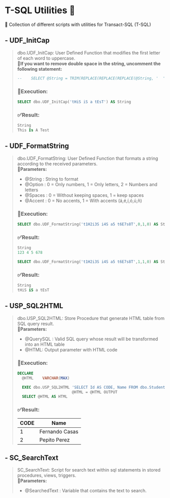 # T-SQL Utilities :toolbox:

:scroll: Collection of different scripts with utilities for Transact-SQL (T-SQL)

## - UDF_InitCap

> dbo.UDF_InitCap: User Defined Function that modifies the first letter of each word to uppercase.<br>
> :pushpin:**If you want to remove double space in the string, uncomment the following statement:**
> ```sql
> --	SELECT @String = TRIM(REPLACE(REPLACE(REPLACE(@String, '  ', ' '), '  ', ''), '  ', ' '))
> ```
> ### :test_tube:Execution:
> ```sql
> SELECT dbo.UDF_InitCap('tHiS iS a tEsT') AS String
> ```
> ### :white_check_mark:Result:
> ```sql
> String
> This Is A Test
> ```

## - UDF_FormatString

> dbo.UDF_FormatString: User Defined Function that formats a string according to the received parameters.<br>
> :pushpin:**Parameters:**
> * @String		: String to format
> * @Option		: 0 = Only numbers, 1 = Only letters, 2 = Numbers and letters
> * @Spaces		: 0 = Without keeping spaces, 1 = keep spaces
> * @Accent		: 0 = No accents, 1 = With accents (á,é,í,ó,ú,ñ)
> ### :test_tube:Execution:
> ```sql
> SELECT dbo.UDF_FormatString('t1H2i3S i4S a5 t6E7s8T',0,1,0) AS String
> ```
> ### :white_check_mark:Result:
> ```sql
> String
> 123 4 5 678
> ```
> ```sql
> SELECT dbo.UDF_FormatString('t1H2i3S i4S a5 t6E7s8T',1,1,0) AS String
> ```
> ### :white_check_mark:Result:
> ```sql
> String
> tHiS iS a tEsT
> ```

## - USP_SQL2HTML

> dbo.USP_SQL2HTML: Store Procedure that generate HTML table from SQL query result.<br>
> :pushpin:**Parameters:**
> * @QuerySQL		: Valid SQL query whose result will be transformed into an HTML table
> * @HTML: Output parameter with HTML code
> ### :test_tube:Execution:
> ```sql
> DECLARE 
>	@HTML    VARCHAR(MAX)
>
>	EXEC dbo.USP_SQL2HTML 'SELECT Id AS CODE, Name FROM dbo.Student', 
>						  @HTML = @HTML OUTPUT
>	SELECT @HTML AS HTML
> ```
> ### :white_check_mark:Result:
><!DOCTYPE html><html><head></head><body><TABLE align="center"><thead><tr><TH>CODE</TH><TH>Name</TH></tr></thead><TBODY><TR><TD>1</TD><TD>Fernando Casas</TD></TR><TR><TD>2</TD><TD>Pepito Perez</TD></TR></TBODY></TABLE></body> </html>

## - SC_SearchText

> SC_SearchText: Script for search text within sql statements in stored procedures, views, triggers.<br>
> :pushpin:**Parameters:**
> * @SearchedText	: Variable that contains the text to search.
